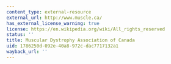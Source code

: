 ```yaml
---
content_type: external-resource
external_url: http://www.muscle.ca/
has_external_license_warning: true
license: https://en.wikipedia.org/wiki/All_rights_reserved
status: ''
title: Muscular Dystrophy Association of Canada
uid: 1786250d-092e-40a8-972c-dac7717132a1
wayback_url: ''
---
```

